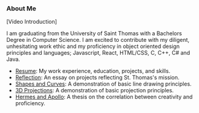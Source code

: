 ### About Me

[Video Introduction]

I am graduating from the University of Saint Thomas with a Bachelors Degree in Computer Science. I am excited to contribute with my diligent, unhesitating work ethic and my proficiency in object oriented design principles and languages; Javascript, React, HTML/CSS, C, C++, C# and Java.







- [Resume](./Resume.pdf):
      My work experience, education, projects, and skills.
- [Reflection](./Reflection.pdf):
      An essay on projects reflecting St. Thomas's mission.
- [Shapes and Curves](./shapes_and_curves.md):
      A demonstration of basic line drawing principles.
- [3D Projections](./3d_projections.md):
      A demonstration of basic projection principles.
- [Hermes and Apollo](./hermes_and_apollo.md):
      A thesis on the correlation between creativity and proficiency.
